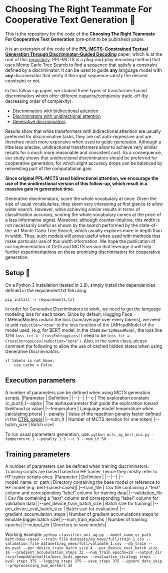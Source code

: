 # Choosing The Right Teammate For Cooperative Text Generation 🏇
This is the repository for the code of the  **Choosing The Right Teammate For Cooperative Text Generation** (pre-print to be published) paper.

It is an extension of the code of the **[PPL-MCTS: Constrained Textual Generation Through Discriminator-Guided Decoding](https://arxiv.org/pdf/2109.13582.pdf)** paper, which is at the root of this [repository](https://github.com/NohTow/PPL-MCTS/). PPL-MCTS is a plug-and-play decoding method that uses Monte Carlo Tree Search to find a sequence that satisfy a constraint defined by a discriminator. It can be used to guide **any** language model with **any** discriminator that verify if the input sequence satisfy the desired constraint or not.

In this follow-up paper, we studied three types of transformer-based discriminators which offer different capacity/complexity trade-off (by decreasing order of complexity):

 - [Discriminators with bidirectional attention](https://arxiv.org/pdf/1810.04805) 
 - [Discriminators with unidirectional attention](https://cdn.openai.com/better-language-models/language_models_are_unsupervised_multitask_learners.pdf)
 - [Generative discriminators](https://arxiv.org/abs/2009.06367)

Results show that while transformers with bidirectional attention are usually preferred for discriminative tasks, they are not auto-regressive and are therefore much more expensive when used to guide generation. 
Although a little less precise, unidirectional transformers allow to achieve very similar results for a much more reasonable and consistent cost. As a consequence, our study shows that unidirectional discriminators should be preferred for cooperative generation, for which slight accuracy drops can be balanced by reinvesting part of the computational gain.

**Since original PPL-MCTS used bidirectional attention, we encourage the use of the unidirectional version of this follow-up, which result in a massive gain in generation time.** 

Generative discriminators, score the whole vocabulary at once. Given the size of usual vocabularies, they seem very interesting at first glance to allow wider search. However, while achieving similar results in terms of classification accuracy, scoring the whole vocabulary comes at the price of a less informative signal. Moreover, although counter-intuitive, this width is not necessarily useful as shown by the search performed by the state-of-the-art Monte Carlo Tree Search, which usually explores more in depth than in width.  Thus, such models will prove useful when used with methods that make particular use of this width information.
We hope the publication of our implementation of GeDi and MCTS version that leverage it will help further experimentations on these promising discriminators for cooperative generation.

## Setup :wrench:
On a Python 3 installation (tested in 3.8), simply install the dependencies defined in the requirement.txt file using

    pip install -r requirements.txt

In order for Generative Discriminators to work, we need to get the language modeling loss for each token. Since by default, Hugging Face LMHeadModels *reduce* the loss (sum/average over every tokens), we need to add `reduction="none"` to the loss function of the LMHeadModel of the model used.
 (e.g, for BERT model, in the class `BertLMHeadModel`, the loss line 1216 `loss_fct =  CrossEntropyLoss()` need to be `loss_fct =  CrossEntropyLoss(reduction="none")`.
 Also, in the same class, please comment the following to allow the use of cached hidden states when using Generative Discriminators:

    if labels is not None:
	    use_cache = False

## Execution parameters
A number of parameters can be defined when using MCTS generation scripts.
|Parameter | Definition |
|--|--|
|\-\-c   |  The exploration constant (c_puct)|
|\-\-alpha   |  The alpha parameter that guide the exploration toward likelihood or value|
|\-\-temperature  |  Language model temperature when calculating priors|
|\-\-penalty   |  Value of the repetition penalty factor defined in the [CTRL paper](https://arxiv.org/abs/1909.05858)|
|\-\-num_it  |  Number of MCTS iteration for one token|
|\-\-batch_size  |  Batch size|

To run usual parameters generation, use: `python mcts_ag_bert_uni.py--temperature 1 --penalty 1.2 --c 3 --num_it 50`

## Training parameters
A number of parameters can be defined when training discriminators. Training scripts are based based on HF trainer, hence they mostly refer to HF trainer scripts ones.
|Parameter | Definition |
|--|--|
|\-\-model_name_or_path   |  Directory containing the base model or reference to HF model (e.g: bert-based-cased)|
|\-\-train_file   |  Csv file containing a "text" column and corresponding "label" column for training data|
|\-\-validation_file   |  Csv file containing a "text" column and corresponding "label" column for validation data|
|\-\-per_device_train_batch_size  |  Batch size for training|
|\-\-per_device_eval_batch_size  |  Batch size for evaluation|
|\-\-gradient_accumulation_steps   |  Number of gradient accumulations steps to emulate bigger batch size|
|\-\-num_train_epochs |  Number of training epochs|
|\-\-output_dir  |  Directory to save models|

Working example:
 `python classifier_uni_ag.py --model_name_or_path bert-base-cased --train_file datasets/ag_news/full/train_1.csv --validation_file datasets/ag_news/full/validate_1.csv --do_train --do_eval --per_device_train_batch_size 4 --per_device_eval_batch_size 16 --gradient_accumulation_steps 32 --num_train_epochs=20 --output_dir /srv/tempdd/achaffin/bert_bidi_agnews --evaluation_strategy steps --eval_steps 375 --logging_steps 375 --save_steps 375 --ignore_data_skip --preprocessing_num_workers 32`
